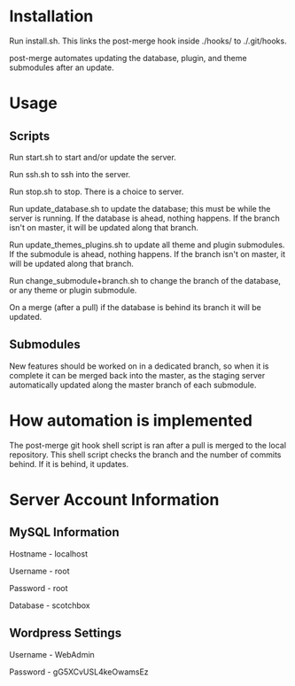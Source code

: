 # Installation
Run install.sh. This links the post-merge hook inside ./hooks/ to ./.git/hooks.

post-merge automates updating the database, plugin, and theme submodules after an update.

# Usage

## Scripts
Run start.sh to start and/or update the server.

Run ssh.sh to ssh into the server.

Run stop.sh to stop. There is a choice to server.

Run update_database.sh to update the database; this must be while the server is running. If the database is ahead, nothing happens. If the branch isn't on master, it will be updated along that branch.

Run update_themes_plugins.sh to update all theme and plugin submodules. If the submodule is ahead, nothing happens. If the branch isn't on master, it will be updated along that branch.

Run change_submodule+branch.sh to change the branch of the database, or any theme or plugin submodule.

On a merge (after a pull) if the database is behind its branch it will be updated.

## Submodules

New features should be worked on in a dedicated branch, so when it is complete it can be merged back into the master, as the staging server automatically updated along the master branch of each submodule.

# How automation is implemented
The post-merge git hook shell script is ran after a pull is merged to the local repository. This shell script checks the branch and the number of commits behind. If it is behind, it updates.

# Server Account Information

## MySQL Information
Hostname - localhost

Username - root

Password - root

Database - scotchbox

## Wordpress Settings
Username - WebAdmin

Password - gG5XCvUSL4keOwamsEz
